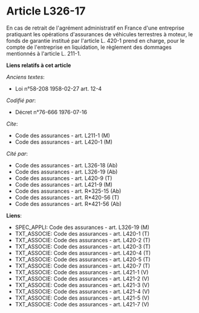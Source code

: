 # Article L326-17

En cas de retrait de l'agrément administratif en France d'une entreprise pratiquant les opérations d'assurances de véhicules
terrestres à moteur, le fonds de garantie institué par l'article L. 420-1 prend en charge, pour le compte de l'entreprise en
liquidation, le règlement des dommages mentionnés à l'article L. 211-1.

**Liens relatifs à cet article**

_Anciens textes_:

  - Loi n°58-208 1958-02-27 art. 12-4

_Codifié par_:

  - Décret n°76-666 1976-07-16

_Cite_:

  - Code des assurances - art. L211-1 (M)
  - Code des assurances - art. L420-1 (M)

_Cité par_:

  - Code des assurances - art. L326-18 (Ab)
  - Code des assurances - art. L326-19 (Ab)
  - Code des assurances - art. L420-9 (T)
  - Code des assurances - art. L421-9 (M)
  - Code des assurances - art. R*325-15 (Ab)
  - Code des assurances - art. R*420-56 (T)
  - Code des assurances - art. R*421-56 (Ab)

**Liens**:

  - SPEC_APPLI: Code des assurances - art. L326-19 (M)
  - TXT_ASSOCIE: Code des assurances - art. L420-1 (T)
  - TXT_ASSOCIE: Code des assurances - art. L420-2 (T)
  - TXT_ASSOCIE: Code des assurances - art. L420-3 (T)
  - TXT_ASSOCIE: Code des assurances - art. L420-4 (T)
  - TXT_ASSOCIE: Code des assurances - art. L420-5 (T)
  - TXT_ASSOCIE: Code des assurances - art. L420-7 (T)
  - TXT_ASSOCIE: Code des assurances - art. L421-1 (V)
  - TXT_ASSOCIE: Code des assurances - art. L421-2 (V)
  - TXT_ASSOCIE: Code des assurances - art. L421-3 (V)
  - TXT_ASSOCIE: Code des assurances - art. L421-4 (V)
  - TXT_ASSOCIE: Code des assurances - art. L421-5 (V)
  - TXT_ASSOCIE: Code des assurances - art. L421-7 (V)
